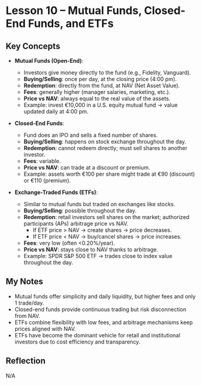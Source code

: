 # Lesson 10 – Mutual Funds, Closed-End Funds, and ETFs

## Key Concepts
- **Mutual Funds (Open-End)**:  
  - Investors give money directly to the fund (e.g., Fidelity, Vanguard).  
  - **Buying/Selling**: once per day, at the closing price (4:00 pm).  
  - **Redemption**: directly from the fund, at NAV (Net Asset Value).  
  - **Fees**: generally higher (manager salaries, marketing, etc.).  
  - **Price vs NAV**: always equal to the real value of the assets.  
  - Example: invest €10,000 in a U.S. equity mutual fund → value updated daily at 4:00 pm.  

- **Closed-End Funds**:  
  - Fund does an IPO and sells a fixed number of shares.  
  - **Buying/Selling**: happens on stock exchange throughout the day.  
  - **Redemption**: cannot redeem directly; must sell shares to another investor.  
  - **Fees**: variable.  
  - **Price vs NAV**: can trade at a discount or premium.  
  - Example: assets worth €100 per share might trade at €90 (discount) or €110 (premium).  

- **Exchange-Traded Funds (ETFs)**:  
  - Similar to mutual funds but traded on exchanges like stocks.  
  - **Buying/Selling**: possible throughout the day.  
  - **Redemption**: retail investors sell shares on the market; authorized participants (APs) arbitrage price vs NAV.  
    - If ETF price > NAV → create shares → price decreases.  
    - If ETF price < NAV → buy/cancel shares → price increases.  
  - **Fees**: very low (often <0.20%/year).  
  - **Price vs NAV**: stays close to NAV thanks to arbitrage.  
  - Example: SPDR S&P 500 ETF → trades close to index value throughout the day.  

## My Notes
- Mutual funds offer simplicity and daily liquidity, but higher fees and only 1 trade/day.  
- Closed-end funds provide continuous trading but risk disconnection from NAV.  
- ETFs combine flexibility with low fees, and arbitrage mechanisms keep prices aligned with NAV.  
- ETFs have become the dominant vehicle for retail and institutional investors due to cost efficiency and transparency.  

## Reflection
N/A

